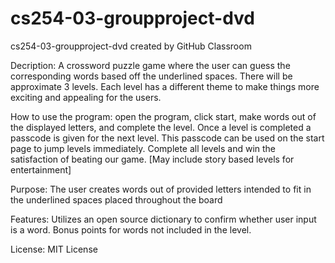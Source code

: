 # cs254-03-groupproject-dvd

cs254-03-groupproject-dvd created by GitHub Classroom
 
Decription:
A crossword puzzle game where the user can guess the corresponding words based off the underlined spaces. There will be approximate 3 levels. Each level has a different theme to make things more exciting and appealing for the users. 

How to use the program: open the program, click start, make words out of the displayed letters, and complete the level. 
Once a level is completed a passcode is given for the next level. This passcode can be used on the start page to jump levels immediately. Complete all levels and win the satisfaction of beating our game. [May include story based levels for entertainment]
 
Purpose:
The user creates words out of provided letters intended to fit in the underlined spaces placed throughout the board

Features:
Utilizes an open source dictionary to confirm whether user input is a word.
Bonus points for words not included in the level.

License:
MIT License
